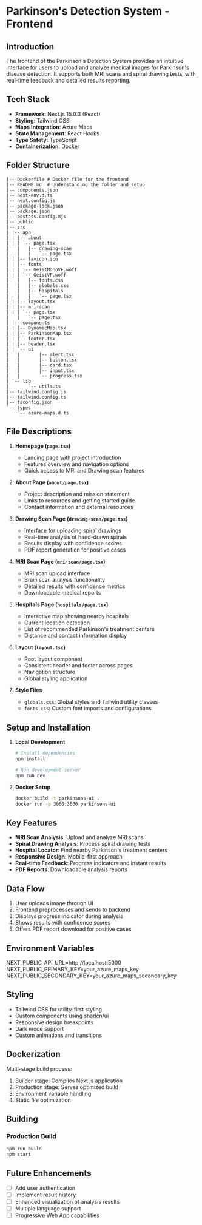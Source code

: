 # Parkinson's Detection System - Frontend

## Introduction

The frontend of the Parkinson's Detection System provides an intuitive interface for users to upload and analyze medical images for Parkinson's disease detection. It supports both MRI scans and spiral drawing tests, with real-time feedback and detailed results reporting.

## Tech Stack

- **Framework**: Next.js 15.0.3 (React)
- **Styling**: Tailwind CSS
- **Maps Integration**: Azure Maps
- **State Management**: React Hooks
- **Type Safety**: TypeScript
- **Containerization**: Docker

## Folder Structure

```
|-- Dockerfile # Docker file for the frontend
|-- README.md  # Understanding the folder and setup
|-- components.json
|-- next-env.d.ts
|-- next.config.js
|-- package-lock.json
|-- package.json
|-- postcss.config.mjs
|-- public
|-- src
| |-- app
| | |-- about
| | | `-- page.tsx
|   |   |-- drawing-scan
|   |   |   `-- page.tsx
| | |-- favicon.ico
| | |-- fonts
| | | |-- GeistMonoVF.woff
| | | `-- GeistVF.woff
|   |   |-- fonts.css
|   |   |-- globals.css
|   |   |-- hospitals
|   |   |   `-- page.tsx
| | |-- layout.tsx
| | |-- mri-scan
| | | `-- page.tsx
|   |   `-- page.tsx
| |-- components
| | |-- DynamicMap.tsx
| | |-- ParkinsonMap.tsx
| | |-- footer.tsx
| | |-- header.tsx
| | `-- ui
|   |       |-- alert.tsx
|   |       |-- button.tsx
|   |       |-- card.tsx
|   |       |-- input.tsx
|   |       `-- progress.tsx
| `-- lib
|       `-- utils.ts
|-- tailwind.config.js
|-- tailwind.config.ts
|-- tsconfig.json
`-- types
    `-- azure-maps.d.ts
```

## File Descriptions

1. **Homepage (`page.tsx`)**

   - Landing page with project introduction
   - Features overview and navigation options
   - Quick access to MRI and Drawing scan features

2. **About Page (`about/page.tsx`)**

   - Project description and mission statement
   - Links to resources and getting started guide
   - Contact information and external resources

3. **Drawing Scan Page (`drawing-scan/page.tsx`)**

   - Interface for uploading spiral drawings
   - Real-time analysis of hand-drawn spirals
   - Results display with confidence scores
   - PDF report generation for positive cases

4. **MRI Scan Page (`mri-scan/page.tsx`)**

   - MRI scan upload interface
   - Brain scan analysis functionality
   - Detailed results with confidence metrics
   - Downloadable medical reports

5. **Hospitals Page (`hospitals/page.tsx`)**

   - Interactive map showing nearby hospitals
   - Current location detection
   - List of recommended Parkinson's treatment centers
   - Distance and contact information display

6. **Layout (`layout.tsx`)**

   - Root layout component
   - Consistent header and footer across pages
   - Navigation structure
   - Global styling application

7. **Style Files**
   - `globals.css`: Global styles and Tailwind utility classes
   - `fonts.css`: Custom font imports and configurations

## Setup and Installation

1. **Local Development**

   ```bash
   # Install dependencies
   npm install

   # Run development server
   npm run dev
   ```

2. **Docker Setup**
   ```bash
   docker build -t parkinsons-ui .
   docker run -p 3000:3000 parkinsons-ui
   ```

## Key Features

- **MRI Scan Analysis**: Upload and analyze MRI scans
- **Spiral Drawing Analysis**: Process spiral drawing tests
- **Hospital Locator**: Find nearby Parkinson's treatment centers
- **Responsive Design**: Mobile-first approach
- **Real-time Feedback**: Progress indicators and instant results
- **PDF Reports**: Downloadable analysis reports

## Data Flow

1. User uploads image through UI
2. Frontend preprocesses and sends to backend
3. Displays progress indicator during analysis
4. Shows results with confidence scores
5. Offers PDF report download for positive cases

## Environment Variables

NEXT_PUBLIC_API_URL=http://localhost:5000
NEXT_PUBLIC_PRIMARY_KEY=your_azure_maps_key
NEXT_PUBLIC_SECONDARY_KEY=your_azure_maps_secondary_key

## Styling

- Tailwind CSS for utility-first styling
- Custom components using shadcn/ui
- Responsive design breakpoints
- Dark mode support
- Custom animations and transitions

## Dockerization

Multi-stage build process:

1. Builder stage: Compiles Next.js application
2. Production stage: Serves optimized build
3. Environment variable handling
4. Static file optimization

## Building

### Production Build

```bash
npm run build
npm start
```

## Future Enhancements

- [ ] Add user authentication
- [ ] Implement result history
- [ ] Enhanced visualization of analysis results
- [ ] Multiple language support
- [ ] Progressive Web App capabilities
